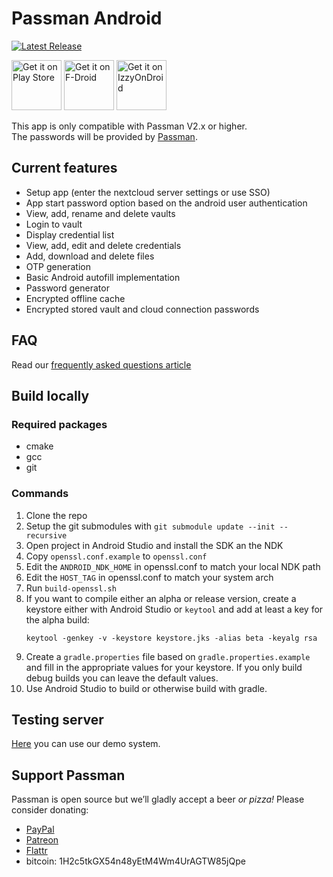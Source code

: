 # Passman Android

[![Latest Release](https://img.shields.io/github/v/tag/nextcloud/passman-android?label=latest+release&sort=semver)](https://github.com/nextcloud/passman-android/releases)

[<img src="https://play.google.com/intl/en_us/badges/images/generic/en_badge_web_generic.png"
alt="Get it on Play Store"
height="80">](https://play.google.com/store/apps/details?id=es.wolfi.app.passman.alpha)
[<img src="https://f-droid.org/badge/get-it-on.png"
alt="Get it on F-Droid"
height="80">](https://f-droid.org/app/es.wolfi.app.passman)
[<img src="https://gitlab.com/IzzyOnDroid/repo/-/raw/master/assets/IzzyOnDroid.png"
alt="Get it on IzzyOnDroid"
height="80">](https://apt.izzysoft.de/fdroid/index/apk/es.wolfi.app.passman)

This app is only compatible with Passman V2.x or higher.   
The passwords will be provided by [Passman](https://github.com/nextcloud/passman).

## Current features
- Setup app (enter the nextcloud server settings or use SSO)
- App start password option based on the android user authentication
- View, add, rename and delete vaults
- Login to vault
- Display credential list
- View, add, edit and delete credentials
- Add, download and delete files
- OTP generation
- Basic Android autofill implementation
- Password generator
- Encrypted offline cache
- Encrypted stored vault and cloud connection passwords

## FAQ
Read our [frequently asked questions article](FAQ.md)

## Build locally

### Required packages
- cmake
- gcc
- git

### Commands
1. Clone the repo
1. Setup the git submodules with `git submodule update --init --recursive`
1. Open project in Android Studio and install the SDK an the NDK
1. Copy `openssl.conf.example` to `openssl.conf`
1. Edit the `ANDROID_NDK_HOME` in openssl.conf to match your local NDK path
1. Edit the `HOST_TAG` in openssl.conf to match your system arch
1. Run `build-openssl.sh`
1. If you want to compile either an alpha or release version, create a keystore either
   with Android Studio or `keytool` and add at least a key for the alpha build:
    ```
    keytool -genkey -v -keystore keystore.jks -alias beta -keyalg rsa
    ```
1. Create a `gradle.properties` file based on `gradle.properties.example` and fill in the
   appropriate values for your keystore. If you only build debug builds you can leave
   the default values.
1. Use Android Studio to build or otherwise build with gradle.

## Testing server
[Here](https://demo.passman.cc/) you can use our demo system.

## Support Passman
Passman is open source but we’ll gladly accept a beer *or pizza!* Please consider donating:
* [PayPal](https://www.paypal.com/cgi-bin/webscr?cmd=_s-xclick&hosted_button_id=6YS8F97PETVU2)
* [Patreon](https://www.patreon.com/user?u=4833592)
* [Flattr](https://flattr.com/@passman)
* bitcoin: 1H2c5tkGX54n48yEtM4Wm4UrAGTW85jQpe
